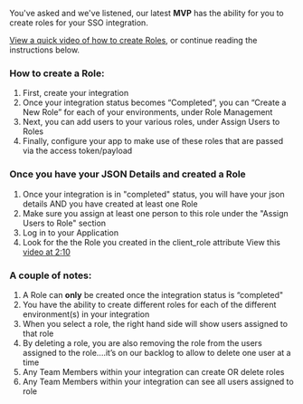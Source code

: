 You've asked and we've listened, our latest **MVP** has the ability for you to create roles for your SSO integration.

[View a quick video of how to create Roles](https://user-images.githubusercontent.com/56739669/165629842-7f303725-fd0a-45bf-ab79-3751dbd1ca8a.mp4), or continue reading the instructions below.

### How to create a Role:
1. First, create your integration
1. Once your integration status becomes “Completed”, you can “Create a New Role” for each of your environments, under Role Management
1. Next, you can add users to your various roles, under Assign Users to Roles
1. Finally, configure your app to make use of these roles that are passed via the access token/payload

### Once you have your **JSON** Details and created a **Role**
1. Once your integration is in "completed" status, you will have your json details AND you have created at least one Role
1. Make sure you assign at least one person to this role under the "Assign Users to Role" section
1. Log in to your Application
1. Look for the the Role you created in the client_role attribute  View this [video at 2:10](https://user-images.githubusercontent.com/56739669/165629842-7f303725-fd0a-45bf-ab79-3751dbd1ca8a.mp4)


### A couple of notes:
1. A Role can **only** be created once the integration status is “completed"
1. You have the ability to create different roles for each of the different environment(s) in your integration
1. When you select a role, the right hand side will show users assigned to that role
1. By deleting a role, you are also removing the role from the users assigned to the role....it’s on our backlog to allow to delete one user at a time
1. Any Team Members within your integration can create OR delete roles
1. Any Team Members within your integration can see all users assigned to role

